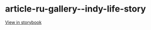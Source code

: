 # article-ru-gallery--indy-life-story

[View in storybook](https://raw.githack.com/Independent-Digital-News-and-Media-Ltd/indy-pwamp-sb/PR-1912-sb/index.html?path=/story/article-ru-gallery--indy-life-story)